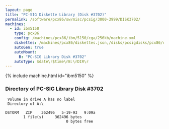 ```yaml
---
layout: page
title: "PC-SIG Diskette Library (Disk #3702)"
permalink: /software/pcx86/sw/misc/pcsig/3000-3999/DISK3702/
machines:
  - id: ibm5150
    type: pcx86
    config: /machines/pcx86/ibm/5150/cga/256kb/machine.xml
    diskettes: /machines/pcx86/diskettes.json,/disks/pcsigdisks/pcx86/diskettes.json
    autoGen: true
    autoMount:
      B: "PC-SIG Library Disk #3702"
    autoType: $date\r$time\rB:\rDIR\r
---
```


{% include machine.html id="ibm5150" %}

### Directory of PC-SIG Library Disk #3702

     Volume in drive A has no label
     Directory of A:\

    DSTORM   ZIP    362496   5-19-93   9:09a
            1 file(s)     362496 bytes
                               0 bytes free
